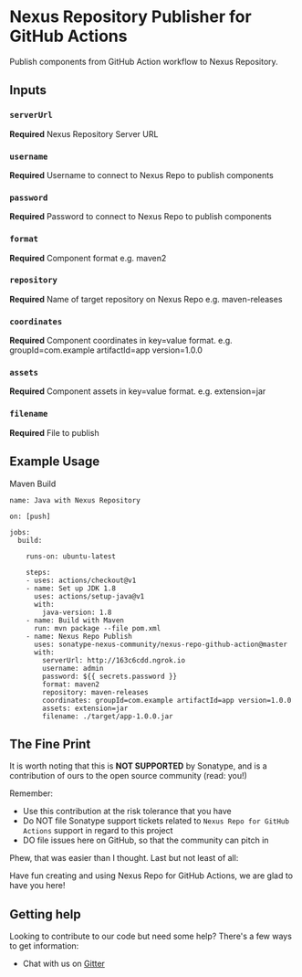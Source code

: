 # Nexus Repository Publisher for GitHub Actions

Publish components from GitHub Action workflow to Nexus Repository.

## Inputs

### `serverUrl`

**Required** Nexus Repository Server URL

### `username`

**Required** Username to connect to Nexus Repo to publish components

### `password`

**Required** Password to connect to Nexus Repo to publish components

### `format`

**Required** Component format e.g. maven2

### `repository`

**Required** Name of target repository on Nexus Repo e.g. maven-releases

### `coordinates`

**Required** Component coordinates in key=value format. e.g. groupId=com.example artifactId=app version=1.0.0

### `assets`

**Required** Component assets in key=value format. e.g. extension=jar

### `filename`

**Required** File to publish

## Example Usage

Maven Build

```
name: Java with Nexus Repository

on: [push]

jobs:
  build:

    runs-on: ubuntu-latest

    steps:
    - uses: actions/checkout@v1
    - name: Set up JDK 1.8
      uses: actions/setup-java@v1
      with:
        java-version: 1.8
    - name: Build with Maven
      run: mvn package --file pom.xml
    - name: Nexus Repo Publish
      uses: sonatype-nexus-community/nexus-repo-github-action@master
      with:
        serverUrl: http://163c6cdd.ngrok.io
        username: admin
        password: ${{ secrets.password }}
        format: maven2
        repository: maven-releases
        coordinates: groupId=com.example artifactId=app version=1.0.0
        assets: extension=jar
        filename: ./target/app-1.0.0.jar
```

## The Fine Print

It is worth noting that this is **NOT SUPPORTED** by Sonatype, and is a contribution of ours
to the open source community (read: you!)

Remember:

* Use this contribution at the risk tolerance that you have
* Do NOT file Sonatype support tickets related to `Nexus Repo for GitHub Actions` support in regard to this project
* DO file issues here on GitHub, so that the community can pitch in

Phew, that was easier than I thought. Last but not least of all:

Have fun creating and using Nexus Repo for GitHub Actions, we are glad to have you here!

## Getting help

Looking to contribute to our code but need some help? There's a few ways to get information:

* Chat with us on [Gitter](https://gitter.im/sonatype/nexus-developers)